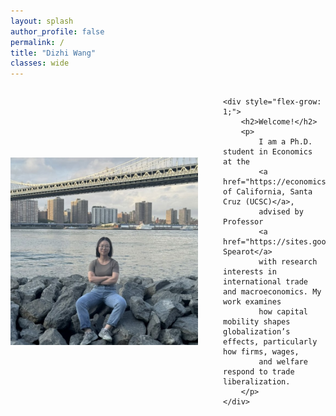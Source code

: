 ```yaml
---
layout: splash
author_profile: false
permalink: /
title: "Dizhi Wang"
classes: wide
---
```


<div style="display: flex; align-items: center; justify-content: center; max-width: 900px; margin: auto;">
    <img src="/images/wdz.jpg" width="300" style="margin-right: 40px; flex-shrink: 0;" /> 

    <div style="flex-grow: 1;">
        <h2>Welcome!</h2>
        <p>
            I am a Ph.D. student in Economics at the 
            <a href="https://economics.ucsc.edu/">University of California, Santa Cruz (UCSC)</a>, 
            advised by Professor 
            <a href="https://sites.google.com/view/acspearot/home">Alan Spearot</a> 
            with research interests in international trade and macroeconomics. My work examines 
            how capital mobility shapes globalization’s effects, particularly how firms, wages, 
            and welfare respond to trade liberalization.
        </p>
    </div>
</div>






